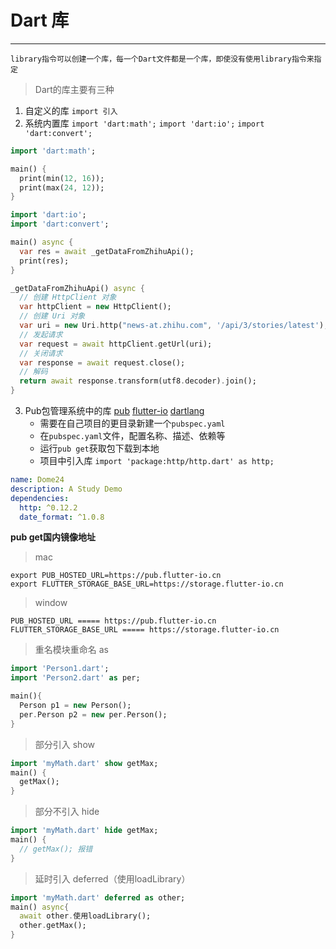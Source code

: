 # Dart 库
--- 

	library指令可以创建一个库，每一个Dart文件都是一个库，即使没有使用library指令来指定
	
> Dart的库主要有三种

1. 自定义的库
	`import 引入`
2. 系统内置库
	`import 'dart:math';`
	`import 'dart:io';`
	`import 'dart:convert';`
	
```dart
import 'dart:math';

main() {
  print(min(12, 16));
  print(max(24, 12));
}
```

```dart
import 'dart:io';
import 'dart:convert';

main() async {
  var res = await _getDataFromZhihuApi();
  print(res);
}

_getDataFromZhihuApi() async {
  // 创建 HttpClient 对象
  var httpClient = new HttpClient();
  // 创建 Uri 对象
  var uri = new Uri.http("news-at.zhihu.com", '/api/3/stories/latest');
  // 发起请求
  var request = await httpClient.getUrl(uri);
  // 关闭请求
  var response = await request.close();
  // 解码
  return await response.transform(utf8.decoder).join();
}
```

3. Pub包管理系统中的库
	[pub](https://pub.dev/packages)
	[flutter-io](https://pub.flutter-io.cn/packages)
	[dartlang](https://pub.dartlang.org/flutter/)
	- 需要在自己项目的更目录新建一个`pubspec.yaml`
	- 在`pubspec.yaml`文件，配置名称、描述、依赖等
	- 运行`pub get`获取包下载到本地
	- 项目中引入库 `import 'package:http/http.dart' as http;`

```pubspec.yaml
name: Dome24
description: A Study Demo
dependencies:
  http: ^0.12.2
  date_format: ^1.0.8
```

**pub get国内镜像地址**
> mac
```
export PUB_HOSTED_URL=https://pub.flutter-io.cn
export FLUTTER_STORAGE_BASE_URL=https://storage.flutter-io.cn
```
> window
```
PUB_HOSTED_URL ===== https://pub.flutter-io.cn
FLUTTER_STORAGE_BASE_URL ===== https://storage.flutter-io.cn
```

> 重名模块重命名 as

```dart
import 'Person1.dart';
import 'Person2.dart' as per;

main(){
  Person p1 = new Person();
  per.Person p2 = new per.Person();
}
```

> 部分引入 show

```dart
import 'myMath.dart' show getMax;
main() {
  getMax();
}
```

> 部分不引入 hide

```dart
import 'myMath.dart' hide getMax;
main() {
  // getMax(); 报错
}
```

> 延时引入 deferred（使用loadLibrary）

```dart
import 'myMath.dart' deferred as other;
main() async{
  await other.使用loadLibrary();
  other.getMax();
}
```